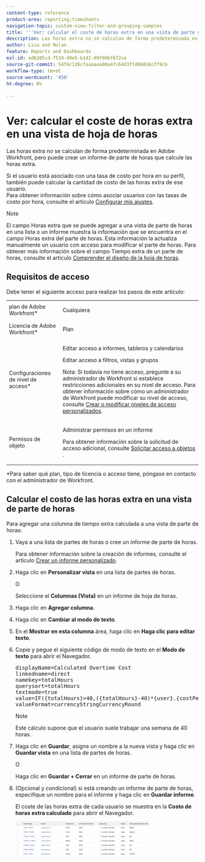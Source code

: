 ```yaml
---
content-type: reference
product-area: reporting;timesheets
navigation-topic: custom-view-filter-and-grouping-samples
title: '''Ver: calcular el coste de horas extra en una vista de parte de horas'
description: Las horas extra no se calculan de forma predeterminada en Adobe Workfront, pero puede crear un informe de parte de horas que calcule las horas extra.
author: Lisa and Nolan
feature: Reports and Dashboards
exl-id: ad6205cd-7534-49e5-b142-09f90bf672ce
source-git-commit: 54f4c136cfaaaaaa90a4fc64d3ffd06816cff9cb
workflow-type: tm+mt
source-wordcount: '459'
ht-degree: 0%

---
```


# Ver: calcular el coste de horas extra en una vista de hoja de horas

Las horas extra no se calculan de forma predeterminada en Adobe Workfront, pero puede crear un informe de parte de horas que calcule las horas extra.

Si el usuario está asociado con una tasa de costo por hora en su perfil, también puede calcular la cantidad de costo de las horas extra de ese usuario.\
Para obtener información sobre cómo asociar usuarios con las tasas de costo por hora, consulte el artículo [Configurar mis ajustes](../../../workfront-basics/manage-your-account-and-profile/configuring-your-user-profile/configure-my-settings.md).

>[!NOTE]
>
>El campo Horas extra que se puede agregar a una vista de parte de horas en una lista o un informe muestra la información que se encuentra en el campo Horas extra del parte de horas. Esta información la actualiza manualmente un usuario con acceso para modificar el parte de horas. Para obtener más información sobre el campo Tiempo extra de un parte de horas, consulte el artículo [Comprender el diseño de la hoja de horas](../../../timesheets/timesheets/timesheet-layout.md).

## Requisitos de acceso

Debe tener el siguiente acceso para realizar los pasos de este artículo:

<table style="table-layout:auto"> 
 <col> 
 <col> 
 <tbody> 
  <tr> 
   <td role="rowheader">plan de Adobe Workfront*</td> 
   <td> <p>Cualquiera</p> </td> 
  </tr> 
  <tr> 
   <td role="rowheader">Licencia de Adobe Workfront*</td> 
   <td> <p>Plan </p> </td> 
  </tr> 
  <tr> 
   <td role="rowheader">Configuraciones de nivel de acceso*</td> 
   <td> <p>Editar acceso a informes, tableros y calendarios</p> <p>Editar acceso a filtros, vistas y grupos</p> <p>Nota: Si todavía no tiene acceso, pregunte a su administrador de Workfront si establece restricciones adicionales en su nivel de acceso. Para obtener información sobre cómo un administrador de Workfront puede modificar su nivel de acceso, consulte <a href="../../../administration-and-setup/add-users/configure-and-grant-access/create-modify-access-levels.md" class="MCXref xref">Crear o modificar niveles de acceso personalizados</a>.</p> </td> 
  </tr> 
  <tr> 
   <td role="rowheader">Permisos de objeto</td> 
   <td> <p>Administrar permisos en un informe</p> <p>Para obtener información sobre la solicitud de acceso adicional, consulte <a href="../../../workfront-basics/grant-and-request-access-to-objects/request-access.md" class="MCXref xref">Solicitar acceso a objetos </a>.</p> </td> 
  </tr> 
 </tbody> 
</table>

&#42;Para saber qué plan, tipo de licencia o acceso tiene, póngase en contacto con el administrador de Workfront.

## Calcular el costo de las horas extra en una vista de parte de horas

Para agregar una columna de tiempo extra calculada a una vista de parte de horas:

1. Vaya a una lista de partes de horas o cree un informe de parte de horas.

   Para obtener información sobre la creación de informes, consulte el artículo [Crear un informe personalizado](../../../reports-and-dashboards/reports/creating-and-managing-reports/create-custom-report.md).

1. Haga clic en **Personalizar vista** en una lista de partes de horas.

   O

   Seleccione el **Columnas (Vista)** en un informe de hoja de horas.

1. Haga clic en **Agregar columna**.
1. Haga clic en **Cambiar al modo de texto**.
1. En el **Mostrar en esta columna** área, haga clic en **Haga clic para editar texto**.
1. Copie y pegue el siguiente código de modo de texto en el **Modo de texto** para abrir el Navegador.
   <pre>displayName=Calculated Overtime Cost<br>linkedname=direct<br>namekey=totalHours<br>querysort=totalHours <br>textmode=true<br>value=IF({totalHours}&gt;40,({totalHours}-40)*{user}.{costPerHour},{totalHours}*{user}.{costPerHour})<br>valueFormat=currencyStringCurrencyRound</pre>

   >[!NOTE]
   >
   >Este cálculo supone que el usuario suele trabajar una semana de 40 horas.

1. Haga clic en **Guardar**, asigne un nombre a la nueva vista y haga clic en **Guardar vista** en una lista de partes de horas.

   O

   Haga clic en **Guardar + Cerrar** en un informe de parte de horas.

1. (Opcional y condicional) si está creando un informe de parte de horas, especifique un nombre para el informe y haga clic en **Guardar informe**.

   El coste de las horas extra de cada usuario se muestra en la **Costo de horas extra calculado** para abrir el Navegador.

   ![calculated_overtime_cost_in_timesheet_report.png](assets/calculated-overtime-cost-in-timesheet-report-350x92.png)
